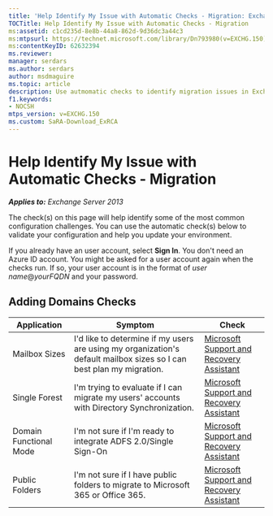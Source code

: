 ```yaml
---
title: 'Help Identify My Issue with Automatic Checks - Migration: Exchange 2013 Help'
TOCTitle: Help Identify My Issue with Automatic Checks - Migration
ms:assetid: c1cd235d-8e8b-44a8-862d-9d36dc3a44c3
ms:mtpsurl: https://technet.microsoft.com/library/Dn793980(v=EXCHG.150)
ms:contentKeyID: 62632394
ms.reviewer: 
manager: serdars
ms.author: serdars
author: msdmaguire
ms.topic: article
description: Use autmomatic checks to identify migration issues in Exchange
f1.keywords:
- NOCSH
mtps_version: v=EXCHG.150
ms.custom: SaRA-Download_ExRCA
---
```


# Help Identify My Issue with Automatic Checks - Migration

_**Applies to:** Exchange Server 2013_

The check(s) on this page will help identify some of the most common configuration challenges. You can use the automatic check(s) below to validate your configuration and help you update your environment.

If you already have an user account, select **Sign In**. You don't need an Azure ID account. You might be asked for a user account again when the checks run. If so, your user account is in the format of _user name_@_yourFQDN_ and your password.

## Adding Domains Checks

|Application|Symptom|Check|
|---|---|---|
|Mailbox Sizes|I'd like to determine if my users are using my organization's default mailbox sizes so I can best plan my migration.|[Microsoft Support and Recovery Assistant](https://aka.ms/SaRA-Download_ExRCA)|
|Single Forest|I'm trying to evaluate if I can migrate my users' accounts with Directory Synchronization.|[Microsoft Support and Recovery Assistant](https://aka.ms/SaRA-Download_ExRCA)|
|Domain Functional Mode|I'm not sure if I'm ready to integrate ADFS 2.0/Single Sign-On|[Microsoft Support and Recovery Assistant](https://aka.ms/SaRA-Download_ExRCA)|
|Public Folders|I'm not sure if I have public folders to migrate to Microsoft 365 or Office 365.|[Microsoft Support and Recovery Assistant](https://aka.ms/SaRA-Download_ExRCA)|
